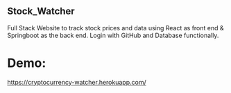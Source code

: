 ## Stock_Watcher
Full Stack Website to track stock prices and data using React as front end &amp; Springboot as the back end. Login with GitHub and Database functionally.


# Demo:
https://cryptocurrency-watcher.herokuapp.com/
